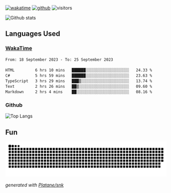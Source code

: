 [![wakatime](https://wakatime.com/badge/user/82c377cd-a54c-404c-b7df-177b313ca539.svg)](https://wakatime.com/@82c377cd-a54c-404c-b7df-177b313ca539)
[![github](https://img.shields.io/github/followers/xinthose?logo=github&style=plastic)](https://github.com/alanhamlett?tab=followers)
![visitors](https://visitor-badge.glitch.me/badge?page_id=xinthose&left_color=green&right_color=red)

![Github stats](https://github-readme-stats.vercel.app/api?username=xinthose&show_icons=true&theme=radical&count_private=true)

## Languages Used

### [WakaTime](https://wakatime.com/)
<!--START_SECTION:waka-->

```txt
From: 18 September 2023 - To: 25 September 2023

HTML         6 hrs 10 mins   ██████░░░░░░░░░░░░░░░░░░░   24.33 %
C#           5 hrs 59 mins   ██████░░░░░░░░░░░░░░░░░░░   23.63 %
TypeScript   3 hrs 29 mins   ███▒░░░░░░░░░░░░░░░░░░░░░   13.74 %
Text         2 hrs 26 mins   ██▒░░░░░░░░░░░░░░░░░░░░░░   09.60 %
Markdown     2 hrs 4 mins    ██░░░░░░░░░░░░░░░░░░░░░░░   08.16 %
```

<!--END_SECTION:waka-->

### Github

![Top Langs](https://github-readme-stats.vercel.app/api/top-langs/?username=xinthose)

## Fun
![github contribution grid snake animation](https://raw.githubusercontent.com/xinthose/xinthose/output/github-contribution-grid-snake.svg)

_generated with [Platane/snk](https://github.com/Platane/snk)_
